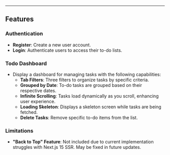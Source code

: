 ---

## Features

### Authentication

- **Register**: Create a new user account.
- **Login**: Authenticate users to access their to-do lists.

### Todo Dashboard

- Display a dashboard for managing tasks with the following capabilities:
  - **Tab Filters**: Three filters to organize tasks by specific criteria.
  - **Grouped by Date**: To-do tasks are grouped based on their respective dates.
  - **Infinite Scrolling**: Tasks load dynamically as you scroll, enhancing user experience.
  - **Loading Skeleton**: Displays a skeleton screen while tasks are being fetched.
  - **Delete Tasks**: Remove specific to-do items from the list.

### Limitations

- **"Back to Top" Feature**: Not included due to current implementation struggles with Next.js 15 SSR. May be fixed in future updates.
